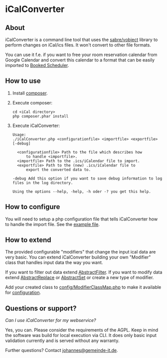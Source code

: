 # iCalConverter

## About

iCalConverter is a command line tool that uses the 
[sabre/vobject](https://github.com/fruux/sabre-vobject) library to perform
changes on iCal/ics files. It won't convert to other file formats.

You can use it f.e. if you want to free your room reservation calendar from
Google Calendar and convert this calendar to a format that can be easily
imported to [Booked Scheduler](https://www.bookedscheduler.com/).


## How to use

1. Install [composer](https://getcomposer.org/download/).
2. Execute composer:

	```
    cd <iCal directory>
    php composer.phar install
	```    

3. Execute iCalConverter:

	```
    Usage:
    ./iCalConverter.php <configurationfile> <importfile> <exportfile> [-debug]

      <configurationfile> Path to the file which describes how
          to handle <importfile>.
      <importfile> Path to the .ics/iCalendar file to import.
      <exportfile> Path to the (new) .ics/iCalendar file to 
          export the converted data to.
  
    -debug Add this option if you want to save debug information to log files in the log directory.
  
    Using the options --help, -help, -h oder -? you get this help.
	```

## How to configure

You will need to setup a php configuration file that tells iCalConverter how to
handle the import file. See the [example file](config/Configuration_Example.php).

## How to extend

The provided configurable "modifiers" that change the input ical data are very
basic. You can extend iCalConverter building your own "Modifier" class that
handles input data the way you want.

If you want to filter out data extend [AbstractFilter](Modifier/Event/Filter/AbstractFilter.php).
If you want to modify data extend [AbstractReplace](Modifier/Event/Replace/AbstractReplace.php) or
[AbstractSet](Modifier/Event/Set/AbstractSet.php) or create a new type of modifier.

Add your created class to [config/ModifierClassMap.php](config/ModifierClassMap.php) to make it available for
[configuration](config/Configuration_Example.php).

## Questions or support?

*Can I use iCalConverter for my webservice?*

Yes, you can. Please consider the requirements of the AGPL. Keep in mind the
software was build for local execution via CLI. It does only basic input
validation currently and is served without any warranty.

Further questions? Contact johannes@gemeinde-it.de.